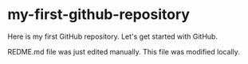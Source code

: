 # my-first-github-repository
Here is my first GitHub repository. Let's get started with GitHub.

REDME.md file was just edited manually. This file was modified locally.
